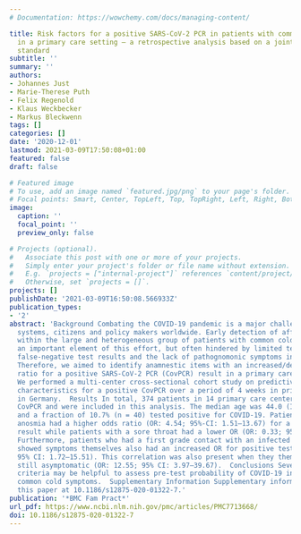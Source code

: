 ```yaml
---
# Documentation: https://wowchemy.com/docs/managing-content/

title: Risk factors for a positive SARS-CoV-2 PCR in patients with common cold symptoms
  in a primary care setting – a retrospective analysis based on a joint documentation
  standard
subtitle: ''
summary: ''
authors:
- Johannes Just
- Marie-Therese Puth
- Felix Regenold
- Klaus Weckbecker
- Markus Bleckwenn
tags: []
categories: []
date: '2020-12-01'
lastmod: 2021-03-09T17:50:08+01:00
featured: false
draft: false

# Featured image
# To use, add an image named `featured.jpg/png` to your page's folder.
# Focal points: Smart, Center, TopLeft, Top, TopRight, Left, Right, BottomLeft, Bottom, BottomRight.
image:
  caption: ''
  focal_point: ''
  preview_only: false

# Projects (optional).
#   Associate this post with one or more of your projects.
#   Simply enter your project's folder or file name without extension.
#   E.g. `projects = ["internal-project"]` references `content/project/deep-learning/index.md`.
#   Otherwise, set `projects = []`.
projects: []
publishDate: '2021-03-09T16:50:08.566933Z'
publication_types:
- '2'
abstract: 'Background Combating the COVID-19 pandemic is a major challenge for health
  systems, citizens and policy makers worldwide. Early detection of affected patients
  within the large and heterogeneous group of patients with common cold symptoms is
  an important element of this effort, but often hindered by limited testing resources,
  false-negative test results and the lack of pathognomonic symptoms in COVID-19.
  Therefore, we aimed to identify anamnestic items with an increased/decreased odds
  ratio for a positive SARS-CoV-2 PCR (CovPCR) result in a primary care setting.  Methods
  We performed a multi-center cross-sectional cohort study on predictive clinical
  characteristics for a positive CovPCR over a period of 4 weeks in primary care patients
  in Germany.  Results In total, 374 patients in 14 primary care centers received
  CovPCR and were included in this analysis. The median age was 44.0 (IQR: 31.0–59.0)
  and a fraction of 10.7% (n = 40) tested positive for COVID-19. Patients who reported
  anosmia had a higher odds ratio (OR: 4.54; 95%-CI: 1.51–13.67) for a positive test
  result while patients with a sore throat had a lower OR (OR: 0.33; 95%-CI: 0.11–0.97).
  Furthermore, patients who had a first grade contact with an infected persons and
  showed symptoms themselves also had an increased OR for positive testing (OR: 5.16;
  95% CI: 1.72–15.51). This correlation was also present when they themselves were
  still asymptomatic (OR: 12.55; 95% CI: 3.97–39.67).  Conclusions Several anamnestic
  criteria may be helpful to assess pre-test probability of COVID-19 in patients with
  common cold symptoms.  Supplementary Information Supplementary information accompanies
  this paper at 10.1186/s12875-020-01322-7.'
publication: '*BMC Fam Pract*'
url_pdf: https://www.ncbi.nlm.nih.gov/pmc/articles/PMC7713668/
doi: 10.1186/s12875-020-01322-7
---
```

